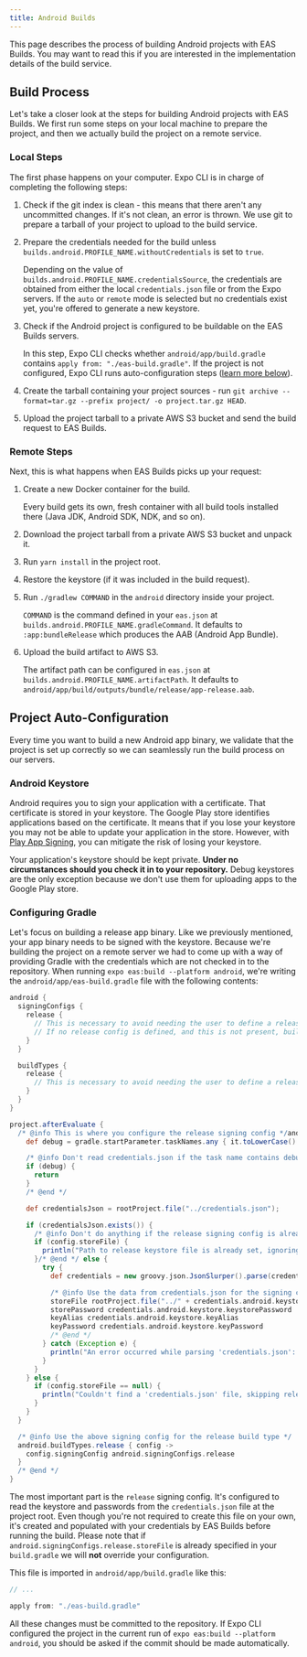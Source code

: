 ```yaml
---
title: Android Builds
---
```


This page describes the process of building Android projects with EAS Builds. You may want to read this if you are interested in the implementation details of the build service.

## Build Process

Let's take a closer look at the steps for building Android projects with EAS Builds. We first run some steps on your local machine to prepare the project, and then we actually build the project on a remote service.

### Local Steps

The first phase happens on your computer. Expo CLI is in charge of completing the following steps:

1. Check if the git index is clean - this means that there aren't any uncommitted changes. If it's not clean, an error is thrown. We use git to prepare a tarball of your project to upload to the build service.
2. Prepare the credentials needed for the build unless `builds.android.PROFILE_NAME.withoutCredentials` is set to `true`.

   Depending on the value of `builds.android.PROFILE_NAME.credentialsSource`, the credentials are obtained from either the local `credentials.json` file or from the Expo servers. If the `auto` or `remote` mode is selected but no credentials exist yet, you're offered to generate a new keystore.

3. Check if the Android project is configured to be buildable on the EAS Builds servers.

   In this step, Expo CLI checks whether `android/app/build.gradle` contains `apply from: "./eas-build.gradle"`.
   If the project is not configured, Expo CLI runs auto-configuration steps ([learn more below](#project-auto-configuration)).

4. Create the tarball containing your project sources - run `git archive --format=tar.gz --prefix project/ -o project.tar.gz HEAD`.
5. Upload the project tarball to a private AWS S3 bucket and send the build request to EAS Builds.

### Remote Steps

Next, this is what happens when EAS Builds picks up your request:

1. Create a new Docker container for the build.

   Every build gets its own, fresh container with all build tools installed there (Java JDK, Android SDK, NDK, and so on).

2. Download the project tarball from a private AWS S3 bucket and unpack it.
3. Run `yarn install` in the project root.
4. Restore the keystore (if it was included in the build request).
5. Run `./gradlew COMMAND` in the `android` directory inside your project.

   `COMMAND` is the command defined in your `eas.json` at `builds.android.PROFILE_NAME.gradleCommand`. It defaults to `:app:bundleRelease` which produces the AAB (Android App Bundle).

6. Upload the build artifact to AWS S3.

   The artifact path can be configured in `eas.json` at `builds.android.PROFILE_NAME.artifactPath`. It defaults to `android/app/build/outputs/bundle/release/app-release.aab`.

## Project Auto-Configuration

Every time you want to build a new Android app binary, we validate that the project is set up correctly so we can seamlessly run the build process on our servers.

### Android Keystore

Android requires you to sign your application with a certificate. That certificate is stored in your keystore. The Google Play store identifies applications based on the certificate. It means that if you lose your keystore you may not be able to update your application in the store. However, with [Play App Signing](https://developer.android.com/studio/publish/app-signing#app-signing-google-play), you can mitigate the risk of losing your keystore.

Your application's keystore should be kept private. **Under no circumstances should you check it in to your repository.** Debug keystores are the only exception because we don't use them for uploading apps to the Google Play store.

### Configuring Gradle

Let's focus on building a release app binary. Like we previously mentioned, your app binary needs to be signed with the keystore. Because we're building the project on a remote server we had to come up with a way of providing Gradle with the credentials which are not checked in to the repository. When running `expo eas:build --platform android`, we're writing the `android/app/eas-build.gradle` file with the following contents:

```groovy
android {
  signingConfigs {
    release {
      // This is necessary to avoid needing the user to define a release signing config manually
      // If no release config is defined, and this is not present, build for assembleRelease will crash
    }
  }

  buildTypes {
    release {
      // This is necessary to avoid needing the user to define a release build type manually
    }
  }
}

project.afterEvaluate {
  /* @info This is where you configure the release signing config */android.signingConfigs.release/* @end */ { config ->
    def debug = gradle.startParameter.taskNames.any { it.toLowerCase().contains('debug') }

    /* @info Don't read credentials.json if the task name contains debug */
    if (debug) {
      return
    }
    /* @end */

    def credentialsJson = rootProject.file("../credentials.json");

    if (credentialsJson.exists()) {
      /* @info Don't do anything if the release signing config is already defined in build.gradle */
      if (config.storeFile) {
        println("Path to release keystore file is already set, ignoring 'credentials.json'")
      }/* @end */ else {
        try {
          def credentials = new groovy.json.JsonSlurper().parse(credentialsJson)

          /* @info Use the data from credentials.json for the signing config */
          storeFile rootProject.file("../" + credentials.android.keystore.keystorePath)
          storePassword credentials.android.keystore.keystorePassword
          keyAlias credentials.android.keystore.keyAlias
          keyPassword credentials.android.keystore.keyPassword
          /* @end */
        } catch (Exception e) {
          println("An error occurred while parsing 'credentials.json': " + e.message)
        }
      }
    } else {
      if (config.storeFile == null) {
        println("Couldn't find a 'credentials.json' file, skipping release keystore configuration")
      }
    }
  }

  /* @info Use the above signing config for the release build type */
  android.buildTypes.release { config ->
    config.signingConfig android.signingConfigs.release
  }
  /* @end */
}
```

The most important part is the `release` signing config. It's configured to read the keystore and passwords from the `credentials.json` file at the project root. Even though you're not required to create this file on your own, it's created and populated with your credentials by EAS Builds before running the build. Please note that if `android.signingConfigs.release.storeFile` is already specified in your `build.gradle` we will **not** override your configuration.

This file is imported in `android/app/build.gradle` like this:

```groovy
// ...

apply from: "./eas-build.gradle"
```

All these changes must be committed to the repository. If Expo CLI configured the project in the current run of `expo eas:build --platform android`, you should be asked if the commit should be made automatically.
